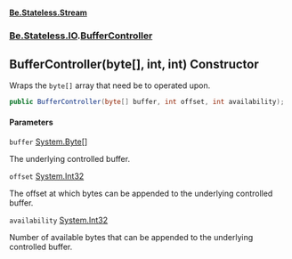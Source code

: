 #### [Be.Stateless.Stream](README.md 'README')
### [Be.Stateless.IO](Be.Stateless.IO.md 'Be.Stateless.IO').[BufferController](BufferController.md 'Be.Stateless.IO.BufferController')

## BufferController(byte[], int, int) Constructor

Wraps the `byte[]` array that need be to operated upon.

```csharp
public BufferController(byte[] buffer, int offset, int availability);
```
#### Parameters

<a name='Be.Stateless.IO.BufferController.BufferController(byte[],int,int).buffer'></a>

`buffer` [System.Byte](https://docs.microsoft.com/en-us/dotnet/api/System.Byte 'System.Byte')[[]](https://docs.microsoft.com/en-us/dotnet/api/System.Array 'System.Array')

The underlying controlled buffer.

<a name='Be.Stateless.IO.BufferController.BufferController(byte[],int,int).offset'></a>

`offset` [System.Int32](https://docs.microsoft.com/en-us/dotnet/api/System.Int32 'System.Int32')

The offset at which bytes can be appended to the underlying controlled buffer.

<a name='Be.Stateless.IO.BufferController.BufferController(byte[],int,int).availability'></a>

`availability` [System.Int32](https://docs.microsoft.com/en-us/dotnet/api/System.Int32 'System.Int32')

Number of available bytes that can be appended to the underlying controlled buffer.